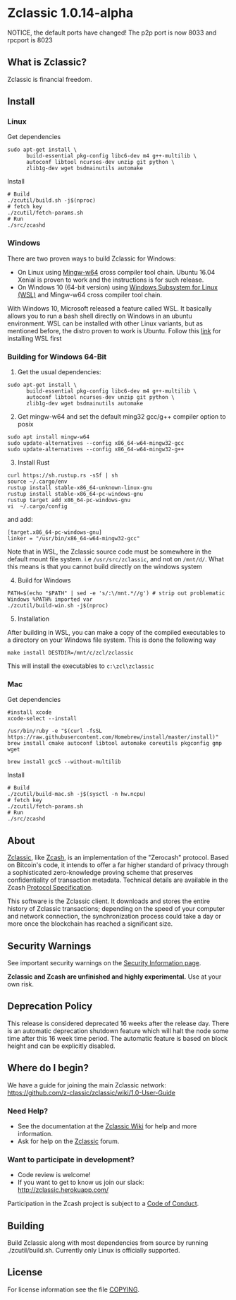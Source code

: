 Zclassic 1.0.14-alpha
=====================

NOTICE, the default ports have changed! The p2p port is now 8033 and rpcport is 8023

What is Zclassic?
-----------------
Zclassic is financial freedom.

Install
-----------------
### Linux

Get dependencies
```{r, engine='bash'}
sudo apt-get install \
      build-essential pkg-config libc6-dev m4 g++-multilib \
      autoconf libtool ncurses-dev unzip git python \
      zlib1g-dev wget bsdmainutils automake
```

Install
```{r, engine='bash'}
# Build
./zcutil/build.sh -j$(nproc)
# fetch key
./zcutil/fetch-params.sh
# Run
./src/zcashd
```

### Windows
There are two proven ways to build Zclassic for Windows:

* On Linux using [Mingw-w64](https://mingw-w64.org/doku.php) cross compiler tool chain. Ubuntu 16.04 Xenial is proven to work and the instructions is for such release.
* On Windows 10 (64-bit version) using [Windows Subsystem for Linux (WSL)](https://msdn.microsoft.com/commandline/wsl/about) and Mingw-w64 cross compiler tool chain.

With Windows 10, Microsoft released a feature called WSL. It basically allows you to run a bash shell directly on Windows in an ubuntu environment. WSL can be installed with other Linux variants, but as mentioned before, the distro proven to work is Ubuntu.
Follow this [link](https://msdn.microsoft.com/en-us/commandline/wsl/install_guide) for installing WSL first

### Building for Windows 64-Bit
1. Get the usual dependencies:
```{r, engine='bash'}
sudo apt-get install \
      build-essential pkg-config libc6-dev m4 g++-multilib \
      autoconf libtool ncurses-dev unzip git python \
      zlib1g-dev wget bsdmainutils automake
```

2. Get mingw-w64 and set the default ming32 gcc/g++ compiler option to posix

```{r, engine='bash'}
sudo apt install mingw-w64
sudo update-alternatives --config x86_64-w64-mingw32-gcc
sudo update-alternatives --config x86_64-w64-mingw32-g++
```

3. Install Rust
```{r, engine='bash'}
curl https://sh.rustup.rs -sSf | sh
source ~/.cargo/env
rustup install stable-x86_64-unknown-linux-gnu
rustup install stable-x86_64-pc-windows-gnu
rustup target add x86_64-pc-windows-gnu
vi  ~/.cargo/config
```
and add:
```
[target.x86_64-pc-windows-gnu]
linker = "/usr/bin/x86_64-w64-mingw32-gcc"
```

Note that in WSL, the Zclassic source code must be somewhere in the default mount file system. i.e `/usr/src/zclassic`, and not on `/mnt/d/`. What this means is that you cannot build directly on the windows system

4. Build for Windows

```{r, engine='bash'}
PATH=$(echo "$PATH" | sed -e 's/:\/mnt.*//g') # strip out problematic Windows %PATH% imported var
./zcutil/build-win.sh -j$(nproc)
```

5. Installation

After building in WSL, you can make a copy of the compiled executables to a directory on your Windows file system. This is done the following way

```{r, engine='bash'}
make install DESTDIR=/mnt/c/zcl/zclassic
```
This will install the executables to `c:\zcl\zclassic`

### Mac
Get dependencies
```{r, engine='bash'}
#install xcode
xcode-select --install

/usr/bin/ruby -e "$(curl -fsSL https://raw.githubusercontent.com/Homebrew/install/master/install)"
brew install cmake autoconf libtool automake coreutils pkgconfig gmp wget

brew install gcc5 --without-multilib
```

Install
```{r, engine='bash'}
# Build
./zcutil/build-mac.sh -j$(sysctl -n hw.ncpu)
# fetch key
./zcutil/fetch-params.sh
# Run
./src/zcashd
```

About
--------------

[Zclassic](http://zclassic.org/), like [Zcash](https://z.cash/), is an implementation of the "Zerocash" protocol.
Based on Bitcoin's code, it intends to offer a far higher standard of privacy
through a sophisticated zero-knowledge proving scheme that preserves
confidentiality of transaction metadata. Technical details are available
in the Zcash [Protocol Specification](https://github.com/zcash/zips/raw/master/protocol/protocol.pdf).

This software is the Zclassic client. It downloads and stores the entire history
of Zclassic transactions; depending on the speed of your computer and network
connection, the synchronization process could take a day or more once the
blockchain has reached a significant size.

Security Warnings
-----------------

See important security warnings on the
[Security Information page](https://z.cash/support/security/).

**Zclassic and Zcash are unfinished and highly experimental.** Use at your own risk.

Deprecation Policy
------------------

This release is considered deprecated 16 weeks after the release day. There
is an automatic deprecation shutdown feature which will halt the node some
time after this 16 week time period. The automatic feature is based on block
height and can be explicitly disabled.

Where do I begin?
-----------------
We have a guide for joining the main Zclassic network:
https://github.com/z-classic/zclassic/wiki/1.0-User-Guide

### Need Help?

* See the documentation at the [Zclassic Wiki](https://github.com/z-classic/zclassic/wiki)
  for help and more information.
* Ask for help on the [Zclassic](http://zcltalk.tech/index.php) forum.

### Want to participate in development?

* Code review is welcome!
* If you want to get to know us join our slack: http://zclassic.herokuapp.com/


Participation in the Zcash project is subject to a
[Code of Conduct](code_of_conduct.md).

Building
--------

Build Zclassic along with most dependencies from source by running
./zcutil/build.sh. Currently only Linux is officially supported.

License
-------

For license information see the file [COPYING](COPYING).
